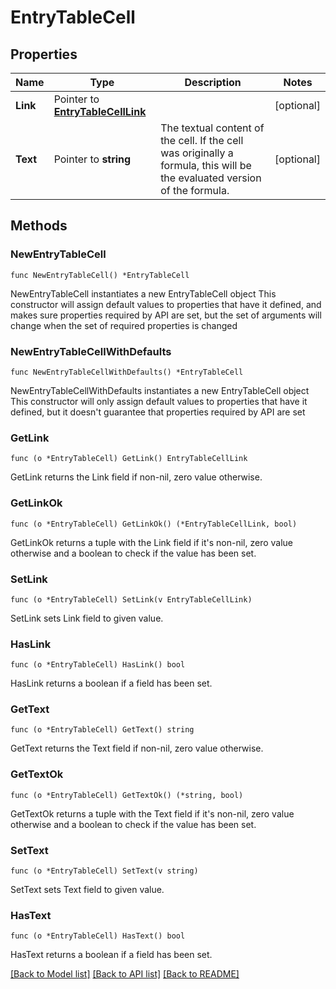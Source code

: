 # EntryTableCell

## Properties

Name | Type | Description | Notes
------------ | ------------- | ------------- | -------------
**Link** | Pointer to [**EntryTableCellLink**](EntryTableCellLink.md) |  | [optional] 
**Text** | Pointer to **string** | The textual content of the cell. If the cell was originally a formula, this will be the evaluated version of the formula.  | [optional] 

## Methods

### NewEntryTableCell

`func NewEntryTableCell() *EntryTableCell`

NewEntryTableCell instantiates a new EntryTableCell object
This constructor will assign default values to properties that have it defined,
and makes sure properties required by API are set, but the set of arguments
will change when the set of required properties is changed

### NewEntryTableCellWithDefaults

`func NewEntryTableCellWithDefaults() *EntryTableCell`

NewEntryTableCellWithDefaults instantiates a new EntryTableCell object
This constructor will only assign default values to properties that have it defined,
but it doesn't guarantee that properties required by API are set

### GetLink

`func (o *EntryTableCell) GetLink() EntryTableCellLink`

GetLink returns the Link field if non-nil, zero value otherwise.

### GetLinkOk

`func (o *EntryTableCell) GetLinkOk() (*EntryTableCellLink, bool)`

GetLinkOk returns a tuple with the Link field if it's non-nil, zero value otherwise
and a boolean to check if the value has been set.

### SetLink

`func (o *EntryTableCell) SetLink(v EntryTableCellLink)`

SetLink sets Link field to given value.

### HasLink

`func (o *EntryTableCell) HasLink() bool`

HasLink returns a boolean if a field has been set.

### GetText

`func (o *EntryTableCell) GetText() string`

GetText returns the Text field if non-nil, zero value otherwise.

### GetTextOk

`func (o *EntryTableCell) GetTextOk() (*string, bool)`

GetTextOk returns a tuple with the Text field if it's non-nil, zero value otherwise
and a boolean to check if the value has been set.

### SetText

`func (o *EntryTableCell) SetText(v string)`

SetText sets Text field to given value.

### HasText

`func (o *EntryTableCell) HasText() bool`

HasText returns a boolean if a field has been set.


[[Back to Model list]](../README.md#documentation-for-models) [[Back to API list]](../README.md#documentation-for-api-endpoints) [[Back to README]](../README.md)


